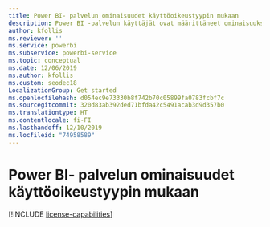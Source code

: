 ```yaml
---
title: Power BI- palvelun ominaisuudet käyttöoikeustyypin mukaan
description: Power BI -palvelun käyttäjät ovat määrittäneet ominaisuuksia, jotka perustuvat käyttäjien käyttöoikeustyyppiin (ilmainen tai Pro) ja siihen, onko heidän käyttämänsä sisältö työtilassa, joka on määritetty Power BI Premium -kapasiteettiin.
author: kfollis
ms.reviewer: ''
ms.service: powerbi
ms.subservice: powerbi-service
ms.topic: conceptual
ms.date: 12/06/2019
ms.author: kfollis
ms.custom: seodec18
LocalizationGroup: Get started
ms.openlocfilehash: d054ec9e73330b8f742b70c05899fa0783fcbf7c
ms.sourcegitcommit: 320d83ab392ded71bfda42c5491acab3d9d357b0
ms.translationtype: HT
ms.contentlocale: fi-FI
ms.lasthandoff: 12/10/2019
ms.locfileid: "74958589"
---
```

# <a name="power-bi-service-features-by-license-type"></a>Power BI- palvelun ominaisuudet käyttöoikeustyypin mukaan

[!INCLUDE [license-capabilities](includes/license-capabilities.md)]
